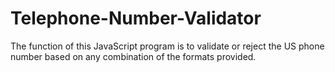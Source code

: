 # Telephone-Number-Validator
The function of this JavaScript program is to validate or reject the US phone number based on any combination of the formats provided.
